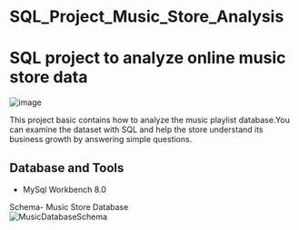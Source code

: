 # SQL_Project_Music_Store_Analysis
# SQL project to analyze online music store data

![image](https://github.com/user-attachments/assets/14b037d0-f4c8-4dd0-8df6-91e3bc05ada9)

This project basic contains how to analyze the music playlist database.You can examine the dataset with SQL and help the store understand its business growth by answering simple questions.


## Database and Tools
* MySql Workbench 8.0

Schema- Music Store Database  
![MusicDatabaseSchema](https://user-images.githubusercontent.com/112153548/213707717-bfc9f479-52d9-407b-99e1-e94db7ae10a3.png)

